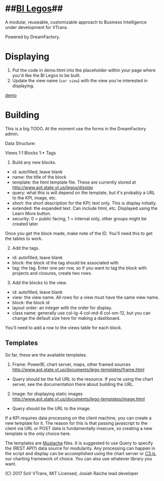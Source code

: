 ##[BI Legos](https://jocooler.github.io/BI-Blocks/)##
=============
A modular, reuseable, customizable approach to Business Intelligence under development for VTrans.

Powered by DreamFactory.

Displaying
=========
1. Put the code in demo.html into the placeholder within your page where you'd like the BI Legos to be built. 
2. Update the view name (`var view`) with the view you're interested in displaying.

[demo](http://jocooler.github.io/BI-Blocks/display/demo.html)

Building
=============
This is a big TODO. At the moment use the forms in the DreamFactory admin.

Data Structure:

Views 1:1 Blocks 1:* Tags

1. Build any new blocks.

* id: autofilled, leave blank
* name: the title of the block
* template: the html template file. These are currently stored at http://www.aot.state.vt.us/legos/display
* query: what this is will depend on the template, but it's probably a URL to the KPI, image, etc.
* short: the short description for the KPI; text only. This is display initially.
* extended: the expanded text. Can include html, etc. Displayed using the Learn More button.
* security: 0 = public facing, 1 = internal only, other groups might be created later.

Once you get the block made, make note of the ID. You'll need this to get the tables to work.

2. Add the tags.

* id: autofilled, leave blank
* block: the block id the tag should be associated with
* tag: the tag. Enter one per row, so if you want to tag the block with projects and closures, create two rows.

3. Add the blocks to the view.

* id: autofilled, leave blank
* view: the view name. All rows for a view must have the same view name.
* block: the block id 
* layout order: an integer with the order for display.
* class name: generally use col-lg-4 col-md-6 col-sm-12, but you can change the default size here for making a dashboard. 

You'll need to add a row to the views table for each block.

Templates
------------

So far, these are the available templates.

1. Frame: PowerBI, chart server, maps, other framed sources http://www.aot.state.vt.us/documents/lego-templates/frame.html
* Query should be the full URL to the resource. If you're using the chart server, see the documentation there about building the URL.
2. Image: for displaying static images http://www.aot.state.vt.us/documents/lego-templates/image.html
* Query should be the URL to the image.

If a KPI requires data processing on the client machine, you can create a new template for it. The reason for this is that passing javascript to the client via URL or POST data is fundamentally insecure, so creating a new template is the only choice here. 

The templates are [Mustache](https://github.com/janl/mustache.js/) files. It is suggested to use Query to specify the (REST API?) data source for modularity. Any processing can happen in the script and display can be accomplished using the chart server or [C3.js](http://c3js.org/), our charting framework of choice. You can also use whatever library you want.

(C) 2017 SoV VTrans, MIT Licensed, Josiah Raiche lead developer